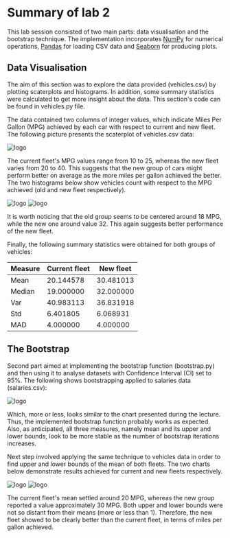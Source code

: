 # Summary of lab 2
This lab session consisted of two main parts: data visualisation and the bootstrap technique. The implementation incorporates [NumPy](http://www.numpy.org/) for numerical operations, [Pandas](https://pandas.pydata.org/) for loading CSV data and [Seaborn](https://seaborn.pydata.org/) for producing plots.

## Data Visualisation
The aim of this section was to explore the data provided (vehicles.csv) by plotting scaterplots and histograms. In addition, some summary statistics were calculated to get more insight about the data. This section's code can be found in vehicles.py file.

The data contained two columns of integer values, which indicate Miles Per Gallon (MPG) achieved by each car with respect to current and new fleet. The following picture presents the scaterplot of vehicles.csv data:

![logo](./scaterplot.png?raw=true)

The current fleet's MPG values range from 10 to 25, whereas the new fleet varies from 20 to 40. This suggests that the new group of cars might perform better on average as the more miles per gallon achieved the better. The two histograms below show vehicles count with respect to the MPG achieved (old and new fleet respectively).

![logo](./histogram_old.png?raw=true)
![logo](./histogram_new.png?raw=true)

It is worth noticing that the old group seems to be centered around 18 MPG, while the new one around value 32. This again suggests better performance of the new fleet.

Finally, the following summary statistics were obtained for both groups of vehicles:

Measure | Current fleet | New fleet
--- | --- | ---
Mean | 20.144578 | 30.481013
Median | 19.000000 | 32.000000
Var | 40.983113 | 36.831918
Std | 6.401805 | 6.068931
MAD | 4.000000 | 4.000000

## The Bootstrap
Second part aimed at implementing the bootstrap function (bootstrap.py) and then using it to analyse datasets with Confidence Interval (CI) set to 95%. The following shows bootstrapping applied to salaries data (salaries.csv):

![logo](./bootstrap_confidence_salaries.png?raw=true)

Which, more or less, looks similar to the chart presented during the lecture. Thus, the implemented bootstrap function probably works as expected. Also, as anticipated, all three measures, namely mean and its upper and lower bounds, look to be more stable as the number of bootstrap iterations increases.

Next step involved applying the same technique to vehicles data in order to find upper and lower bounds of the mean of both fleets. The two charts below demonstrate results achieved for current and new fleets respectively.

![logo](./bootstrap_confidence_old_fleet.png?raw=true)
![logo](./bootstrap_confidence_new_fleet.png?raw=true)

The current fleet's mean settled around 20 MPG, whereas the new group reported a value approximately 30 MPG. Both upper and lower bounds were not so distant from their means (more or less than 1). Therefore, the new fleet showed to be clearly better than the current fleet, in terms of miles per gallon achieved.